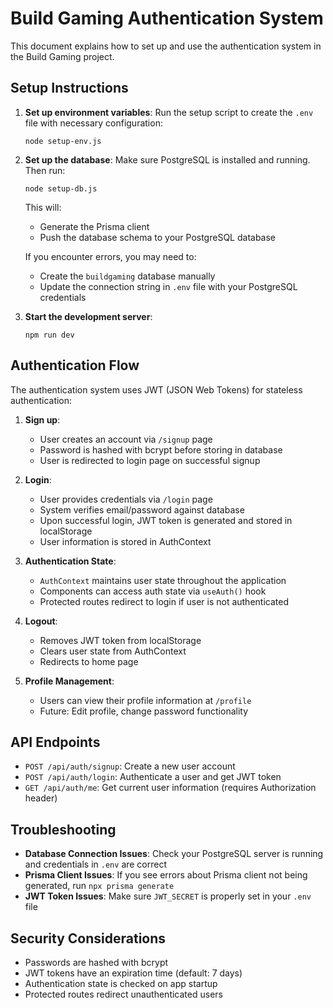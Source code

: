# Build Gaming Authentication System

This document explains how to set up and use the authentication system in the Build Gaming project.

## Setup Instructions

1. **Set up environment variables**:
   Run the setup script to create the `.env` file with necessary configuration:
   ```
   node setup-env.js
   ```

2. **Set up the database**:
   Make sure PostgreSQL is installed and running. Then run:
   ```
   node setup-db.js
   ```
   This will:
   - Generate the Prisma client
   - Push the database schema to your PostgreSQL database

   If you encounter errors, you may need to:
   - Create the `buildgaming` database manually
   - Update the connection string in `.env` file with your PostgreSQL credentials

3. **Start the development server**:
   ```
   npm run dev
   ```

## Authentication Flow

The authentication system uses JWT (JSON Web Tokens) for stateless authentication:

1. **Sign up**:
   - User creates an account via `/signup` page
   - Password is hashed with bcrypt before storing in database
   - User is redirected to login page on successful signup

2. **Login**:
   - User provides credentials via `/login` page
   - System verifies email/password against database
   - Upon successful login, JWT token is generated and stored in localStorage
   - User information is stored in AuthContext

3. **Authentication State**:
   - `AuthContext` maintains user state throughout the application
   - Components can access auth state via `useAuth()` hook
   - Protected routes redirect to login if user is not authenticated

4. **Logout**:
   - Removes JWT token from localStorage
   - Clears user state from AuthContext
   - Redirects to home page

5. **Profile Management**:
   - Users can view their profile information at `/profile`
   - Future: Edit profile, change password functionality

## API Endpoints

- `POST /api/auth/signup`: Create a new user account
- `POST /api/auth/login`: Authenticate a user and get JWT token
- `GET /api/auth/me`: Get current user information (requires Authorization header)

## Troubleshooting

- **Database Connection Issues**: Check your PostgreSQL server is running and credentials in `.env` are correct
- **Prisma Client Issues**: If you see errors about Prisma client not being generated, run `npx prisma generate`
- **JWT Token Issues**: Make sure `JWT_SECRET` is properly set in your `.env` file

## Security Considerations

- Passwords are hashed with bcrypt
- JWT tokens have an expiration time (default: 7 days)
- Authentication state is checked on app startup
- Protected routes redirect unauthenticated users 